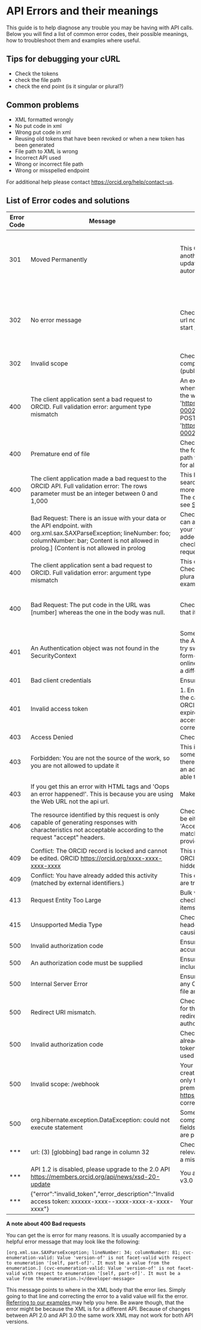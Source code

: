 # API Errors and their meanings

This guide is to help diagnose any trouble you may be having with API calls. Below you will find a list of common error codes, their possible meanings, how to troubleshoot them and examples where useful.


## Tips for debugging your cURL

* Check the tokens
* check the file path
* check the end point (is it singular or plural?)


## Common problems

* XML formatted wrongly
* No put code in xml
* Wrong put code in xml
* Reusing old tokens that have been revoked or when a new token has been generated
* File path to XML is wrong
* Incorrect API used
* Wrong or incorrect file path
* Wrong or misspelled endpoint




 For additional help please contact https://orcid.org/help/contact-us.

 ## List of Error codes and solutions

|Error Code |	Message	|Possible Solution|Example|
|-----------|---------|-----------------|-------|
|301	|Moved Permanently|	This ORCID iD has been deprecated into another, see the location returned for the updated ORCID iD if you are not automatically forwarded| **Example of location returned in error message:** `<developer-message>301 Moved Permanently: This account is deprecated. Please refer to account: https://qa.orcid.org/0000-0000-0000-0000. ORCID https://qa.orcid.org/0000-1111-0000-0000</developer-message>`
|302|No error message|Check that you are making a call to the api url not the web interface. The URL should start http://api.sandbox.orcid.org|**Incorrect call notice how the URL has no 'api'**  curl -i -H "Accept: application/vnd.orcid+xml" -H 'Authorization: Bearer ************************' 'https:/orcid.org/v3.0/0000-0002-4575-651X/works'|
|302|Invalid scope|Check that the used scopes are compatible with the API you're using (public/member)|For example, the /read-limited scope cannot be used with public API clients.|
|400| The client application sent a bad request to ORCID. Full validation error: argument type mismatch|An example of this error occurring is when a post is made for bulk works using the work endpoint.  ... -X POST 'https://api.sandbox.orcid.org/v3.0/0000-0002-4575-651X/work' instead of -X POST 'https://api.sandbox.orcid.org/v3.0/0000-0002-4575-651X/works'
|400|	Premature end of file	|Check the URL to which you are posting, the formatting of your XML and your file path to the XML as you can get this error for all of these issues|--|
|400|	The client application made a bad request to the ORCID API. Full validation error: The rows parameter must be an integer between 0 and 1,000	|This happens when you are using the search endpoint and you have specified more than 1000 results in your search. The default limit for API search is 1000 see [Search Tutorial](https://github.com/ORCID/ORCID-Source/blob/master/orcid-api-web/tutorial/search.md) for more info.|--|
|400 |Bad Request: There is an issue with your data or the API endpoint. with org.xml.sax.SAXParseException; lineNumber: foo; columnNumber: bar; Content is not allowed in prolog.] (Content is not allowed in prolog| Check your file path. This error message can actually mean that the api can't find your file. Have you missed the '@' or added a rogue space perhaps? Also check that there is valid XML in the request body(missing fields or blank file)|
|400|The client application sent a bad request to ORCID. Full validation error: argument type mismatch|This can be because of a scope typo. Check whether you are using singular or plural (education or educations for example)|--|
|400 |Bad Request: The put code in the URL was [number] whereas the one in the body was null.| Check that your XML has a put code and that it is correct. |Your XML should look like the following in the second line of your XML `<?xml version="1.0" encoding="UTF-8"?><external-identifier:external-identifier put-code="4910"``|
|401|	An Authentication object was not found in the SecurityContext | Some or all of the data isn't making it to the API endpoint. If you're using Postman, try switching the data type to "x-www-form-urlencoded". If you're using an online tool to submit your curl, please try a different tool.|
|401|	Bad client credentials|	Ensure that your client secret is correct|--|
|401|	Invalid access token|1.	Ensure that the access token used for the call is complete, matched to the ORCID iD and scope of the call, and is not expired, or that the user has not revoked access 2. Check that you are calling the correct API for the client |Example of incorrect API  (api.orcid.org not api.sandbox.orcid.org for example.)|
|403|	Access Denied	|Check the URL of the request|--|
|403|Forbidden: You are not the source of the work, so you are not allowed to update it|This is because you are trying to modify something that your API client did not put there in the first place ( if the user added an address for example you wouldn't be able to update it)|--|
|403|If you get this  an error with HTML tags and 'Oops an error happened!'. This is because you are using the Web URL not the api url. |Make sure your URL has 'api' at the start|
|406|	The resource identified by this request is only capable of generating responses with characteristics not acceptable according to the request "accept" headers.|	Check the header you are using. It should be either 'Accept: application/xml' or 'Accept: application/json' It also must match the content type header if provided.|--|
|409|	Conflict: The ORCID record is locked and cannot be edited. ORCID https://orcid.org/xxxx-xxxx-xxxx-xxxx|	This record was flagged as violating ORCID's Terms of Use and has been hidden from public view.|--|
|409|Conflict: You have already added this activity (matched by external identifiers.)|This one is quite explicit, the activity you are trying to add is already on the record|--|
|413|	Request Entity Too Large|Bulk work posts are limited to 100 items check your XML does not have too many items|--|
|415|	Unsupported Media Type|	Check your call you may be missing a header or another command that is causing the file to be misinterpreted.|--|
|500|	Invalid authorization code	|Ensure that your authorization code is accurate and not expired|--|
|500|	An authorization code must be supplied|	Ensure that your authorization code is included in the call|--|
|500|	Internal Server Error|	Ensure that that your XML is valid and that any ORCID records you reference in the file are valid|--|
|500|	Redirect URI mismatch.	|Check that the redirect_uri in the request for the authorization code matches the redirect_uri used when exchanging the authorization code for an access token|--|
|500|	Invalid authorization code	|Check that the authorization code has not already been exchanged for an access token, authorization codes can only be used once|--|
|500|	Invalid scope: /webhook	|Your credentials are not authorized to create webhooks. Webhooks are available only to premium members, if you are a premium member contact https://orcid.org/help/contact-us to correct this problem
|500|	org.hibernate.exception.DataException: could not execute statement	|Something that you are posting doesn't comply with field restrictions, check that fields don't exceed character limits, urls are properly formatted, etc.|--|
|***|url: (3) [globbing] bad range in column 32|Check that you have filled in all the relevant information, this error came from a missing ORCID|--|
|***|API 1.2 is disabled, please upgrade to the 2.0 API https://members.orcid.org/api/news/xsd-20-update</error-desc>|You are using API version 1 please use v3.0|--|
|***|{"error":"invalid_token","error_description":"Invalid access token: xxxxxx-xxxx--xxxx-xxxx-x-xxxx-xxxx"}|Your access token is wrong or misstyped|--|



**A note about 400 Bad requests**

You can get the is error for many reasons. It is usually accompanied by a helpful error message that may look like the following:

```[org.xml.sax.SAXParseException; lineNumber: 34; columnNumber: 81; cvc-enumeration-valid: Value 'version-of' is not facet-valid with respect to enumeration '[self, part-of]'. It must be a value from the enumeration.] (cvc-enumeration-valid: Value 'version-of' is not facet-valid with respect to enumeration '[self, part-of]'. It must be a value from the enumeration.)</developer-message>```


This message points to where in the XML body that the error lies. Simply going to that line and correcting the error to a valid value will fix the error. [Referring to our examples ](https://github.com/ORCID/ORCID-Source/tree/master/orcid-model/src/main/resources/record_3.0/samples) may help you here. Be aware though, that the error might be because the XML is for a different API. Because of changes between API 2.0 and API 3.0 the same work XML may not work for both API versions.
